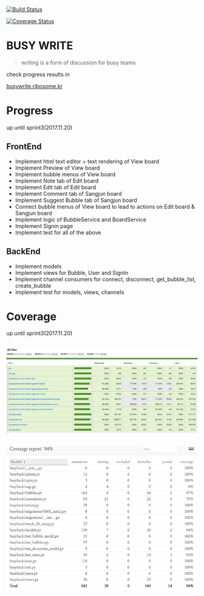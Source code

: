 [![Build Status](https://travis-ci.org/swsnu/swpp17-team1.svg?branch=master)](https://travis-ci.org/swsnu/swpp17-team1)

[![Coverage Status](https://coveralls.io/repos/github/swsnu/swpp17-team1/badge.svg?branch=master)](https://coveralls.io/github/swsnu/swpp17-team1?branch=master)

# BUSY WRITE

> writing is a form of discussion for busy teams

check progress results in 

[busywrite.ribosome.kr](busywrite.ribosome.kr)

# Progress
up until sprint3(2017.11.20)

## FrontEnd
- Implement html text editor + text rendering of View board
- Implement Preview of View board 
- Implement bubble menus of View board
- Implement Note tab of Edit board
- Implement Edit tab  of Edit board
- Implement Comment tab of Sangjun board
- Implement Suggest Bubble tab of Sangjun board
- Connect bubble menus of View board to lead to actions on Edit board & Sangjun board
- Implement logic of BubbleService and BoardService 
- Implement Signin page
- Implement test for all of the above

## BackEnd
- Implement models
- Implement views for Bubble, User and SignIn
- Implement channel consumers for connect, disconnect, get_bubble_list, create_bubble
- Implement test for models, views, channels

# Coverage
up until sprint3(2017.11.20)
## ![FrontEnd](./images/code-coverage-frontend.png)
## ![BackEnd](./images/code-coverage-backend.jpg)

